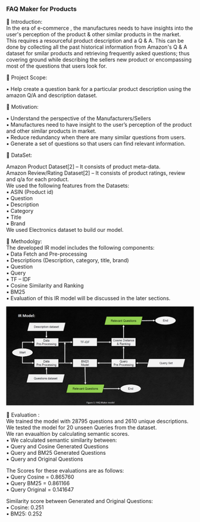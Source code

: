  ### FAQ Maker for Products 

:small_blue_diamond: Introduction: <br/>
In the era of e-commerce , the manufactures needs to have insights into the user's perception of the product & other similar products in the market. <br>
This requires a resourceful product description and a Q & A. This can be done by collecting all the past historical information from Amazon's Q & A dataset for smilar products and retrieving frequently asked questions; thus covering ground while describing the sellers new product or encompassing most of the questions that users look for.

:small_blue_diamond: Project Scope: <br/>

▪ Help create a question bank for a particular product description using the amazon Q/A and description dataset.<br/>

:small_blue_diamond: Motivation:<br/>

▪ Understand the perspective of the Manufacturers/Sellers<br/>
▪ Manufactures need to have insight to the user’s perception of the product and other similar products in market.<br/>
▪ Reduce redundancy when there are many similar questions from users.<br/>
▪ Generate a set of questions so that users can find relevant information.<br/>

:small_blue_diamond: DataSet:<br/>

Amazon Product Dataset[2] – It consists of product meta-data. <br/>
Amazon Review/Rating Dataset[2] – It consists of product ratings, review and q/a for each product.<br/>
We used the following features from the Datasets:<br/>
▪ ASIN (Product id)<br/>
▪ Question<br/>
▪ Description<br/>
▪ Category<br/>
▪ Title<br/>
▪ Brand<br/>
We used Electronics dataset to build our model.<br/>

:small_blue_diamond: Methodolgy:<br/>
The developed IR model includes the following components:<br/>
▪ Data Fetch and Pre-processing<br/>
▪ Descriptions (Description, category, title, brand)<br/>
▪ Question<br/>
▪ Query<br/>
▪ TF – IDF<br/>
▪ Cosine Similarity and Ranking<br/>
▪ BM25<br/>
▪ Evaluation of this IR model will be discussed in the later sections.<br/>


![model](https://github.com/Sreeja-coder/Information-Retrieval-Project/blob/main/model.PNG)

:small_blue_diamond: Evaluation :<br/>
We trained the model with 28795 questions and 2610 unique descriptions. <br>
We tested the model for 20 unseen Queries from the dataset.  <br>
We ran evaualtion by calculating semantic scores. <br>
▪ We calculated semantic similarity between: <br>
▪ Query and Cosine Generated Questions <br>
▪ Query and BM25 Generated Questions <br>
▪ Query and Original Questions <br>

The Scores for these evaluations are as follows: <br>
▪ Query Cosine = 0.865760 <br>
▪ Query BM25 = 0.861166 <br>
▪ Query Original = 0.141647 <br>

Similarity score between Generated and Original Questions: <br>
▪ Cosine: 0.251 <br>
▪ BM25: 0.252 <br>



